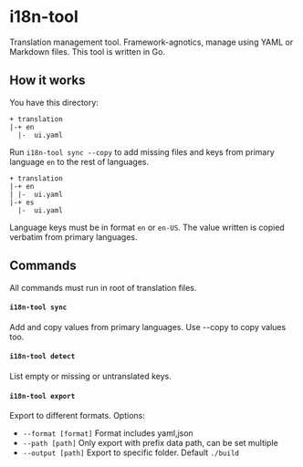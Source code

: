 # i18n-tool

Translation management tool. Framework-agnotics, manage using YAML or Markdown files. This tool is written in Go.

## How it works

You have this directory:

```
+ translation
|-+ en
  |-  ui.yaml
```

Run `i18n-tool sync --copy` to add missing files and keys from primary language `en` to the rest of languages.

```
+ translation
|-+ en
| |-  ui.yaml
|-+ es
  |-  ui.yaml
```

Language keys must be in format `en` or `en-US`. The value written is copied verbatim from primary languages.

## Commands

All commands must run in root of translation files.

#### `i18n-tool sync`

Add and copy values from primary languages. Use --copy to copy values too.

#### `i18n-tool detect`

List empty or missing or untranslated keys.

#### `i18n-tool export`

Export to different formats. Options:

+ `--format [format]` Format includes yaml,json
+ `--path [path]` Only export with prefix data path, can be set multiple
+ `--output [path]` Export to specific folder. Default `./build`

